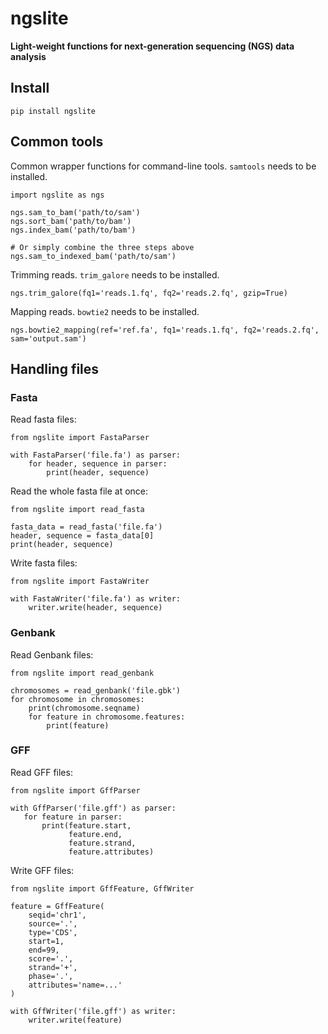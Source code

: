 # ngslite
**Light-weight functions for next-generation sequencing (NGS) data analysis**

## Install

    pip install ngslite

## Common tools

Common wrapper functions for command-line tools. `samtools` needs to be installed.

    import ngslite as ngs

    ngs.sam_to_bam('path/to/sam')
    ngs.sort_bam('path/to/bam')
    ngs.index_bam('path/to/bam')

    # Or simply combine the three steps above
    ngs.sam_to_indexed_bam('path/to/sam')

Trimming reads. `trim_galore` needs to be installed.

    ngs.trim_galore(fq1='reads.1.fq', fq2='reads.2.fq', gzip=True)
        
Mapping reads. `bowtie2` needs to be installed.

    ngs.bowtie2_mapping(ref='ref.fa', fq1='reads.1.fq', fq2='reads.2.fq', sam='output.sam')

## Handling files

### Fasta

Read fasta files:

    from ngslite import FastaParser

    with FastaParser('file.fa') as parser:
        for header, sequence in parser:
            print(header, sequence)

Read the whole fasta file at once:

    from ngslite import read_fasta
    
    fasta_data = read_fasta('file.fa')
    header, sequence = fasta_data[0]
    print(header, sequence)

Write fasta files:

    from ngslite import FastaWriter

    with FastaWriter('file.fa') as writer:
        writer.write(header, sequence)

### Genbank

Read Genbank files:

    from ngslite import read_genbank

    chromosomes = read_genbank('file.gbk')
    for chromosome in chromosomes:
        print(chromosome.seqname)
        for feature in chromosome.features:
            print(feature)

### GFF

Read GFF files:

    from ngslite import GffParser

    with GffParser('file.gff') as parser:
       for feature in parser:
           print(feature.start,
                 feature.end,
                 feature.strand,
                 feature.attributes)

Write GFF files:

    from ngslite import GffFeature, GffWriter

    feature = GffFeature(
        seqid='chr1',
        source='.',
        type='CDS',
        start=1,
        end=99,
        score='.',
        strand='+',
        phase='.',
        attributes='name=...'
    )

    with GffWriter('file.gff') as writer:
        writer.write(feature)
